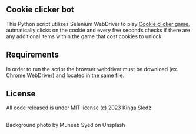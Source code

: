 ## Cookie clicker bot

This Python script utilizes Selenium WebDriver to play [Cookie clicker game](http://orteil.dashnet.org/experiments/cookie/), 
autmatically clicks on the cookie and every five seconds checks if there are any additional items within the game that cost cookies to unlock.

## Requirements
In order to run the script the browser webdriver must be download (ex. [Chrome WebDriver](https://chromedriver.chromium.org/downloads)) and located in the same file. 

## License
All code released is under MIT license (c) 2023 Kinga Sledz
## 
Background photo by Muneeb Syed on Unsplash

